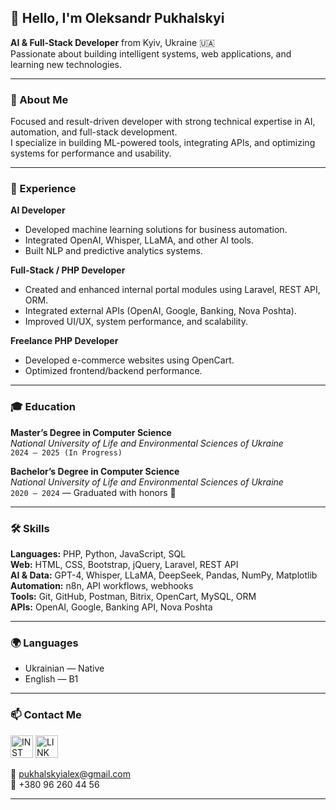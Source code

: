 ## 👋 Hello, I'm Oleksandr Pukhalskyi

**AI & Full-Stack Developer** from Kyiv, Ukraine 🇺🇦  
Passionate about building intelligent systems, web applications, and learning new technologies.

---

### 🧠 About Me

Focused and result-driven developer with strong technical expertise in AI, automation, and full-stack development.  
I specialize in building ML-powered tools, integrating APIs, and optimizing systems for performance and usability.

---

### 💼 Experience

**AI Developer** 
- Developed machine learning solutions for business automation.  
- Integrated OpenAI, Whisper, LLaMA, and other AI tools.  
- Built NLP and predictive analytics systems.

**Full-Stack / PHP Developer**
- Created and enhanced internal portal modules using Laravel, REST API, ORM.  
- Integrated external APIs (OpenAI, Google, Banking, Nova Poshta).  
- Improved UI/UX, system performance, and scalability.

**Freelance PHP Developer**  
- Developed e-commerce websites using OpenCart.  
- Optimized frontend/backend performance.

---

### 🎓 Education

**Master’s Degree in Computer Science**  
*National University of Life and Environmental Sciences of Ukraine*  
`2024 – 2025 (In Progress)`

**Bachelor’s Degree in Computer Science**  
*National University of Life and Environmental Sciences of Ukraine*  
`2020 – 2024` — Graduated with honors 🏅

---

### 🛠️ Skills

**Languages:** PHP, Python, JavaScript, SQL  
**Web:** HTML, CSS, Bootstrap, jQuery, Laravel, REST API  
**AI & Data:** GPT-4, Whisper, LLaMA, DeepSeek, Pandas, NumPy, Matplotlib  
**Automation:** n8n, API workflows, webhooks  
**Tools:** Git, GitHub, Postman, Bitrix, OpenCart, MySQL, ORM  
**APIs:** OpenAI, Google, Banking API, Nova Poshta  

---

### 🌍 Languages

- Ukrainian — Native  
- English — B1 

---

### 📫 Contact Me

[<img aligt ="left" alt="INST" width="36px" src="https://upload.wikimedia.org/wikipedia/commons/thumb/a/a5/Instagram_icon.png/2048px-Instagram_icon.png"/>](https://www.instagram.com/oleksandr_ph/)
[<img aligt ="left" alt="LINK" width="36px" src="https://cdn-icons-png.flaticon.com/512/174/174857.png"/>](https://ua.linkedin.com/in/olexandr-pukhalskyi-96b662282)
 

📧 pukhalskyialex@gmail.com  
📱 +380 96 260 44 56

---

<!--
**FanaTicks/FanaTicks** is a ✨ special ✨ repository because its `README.md` appears on your GitHub profile.
-->

